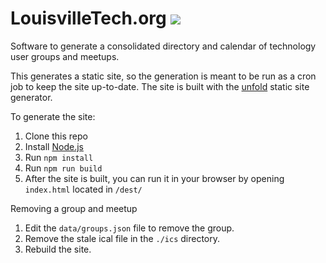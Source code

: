 # LouisvilleTech.org [<img src="http://slackin.louisvilletech.org/badge.svg">](http://slackin.louisvilletech.org)

Software to generate a consolidated directory and calendar of technology user groups and meetups.

This generates a static site, so the generation is meant to be run as a cron job to keep the site up-to-date. The site is built with the [unfold](https://github.com/ericlathrop/unfold) static site generator.

To generate the site:

1. Clone this repo
2. Install [Node.js](http://nodejs.org/)
3. Run `npm install`
4. Run `npm run build`
5. After the site is built, you can run it in your browser by opening `index.html` located in `/dest/` 

Removing a group and meetup
1. Edit the `data/groups.json` file to remove the group.
2. Remove the stale ical file in the `./ics` directory.
3. Rebuild the site.
